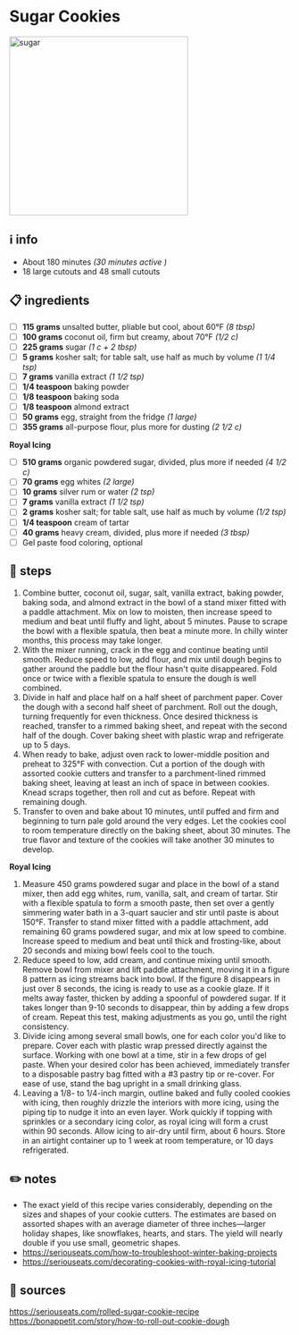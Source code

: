 # Sugar Cookies
<img src="https://assets-jpcust.jwpsrv.com/thumbnails/brjj8qo2-720.jpg" alt="sugar" width="320"/>  

## ℹ️ info
* About 180 minutes *(30 minutes active )*  
* 18 large cutouts and 48 small cutouts 

## 📋 ingredients
- [ ] **115	grams**	unsalted butter, pliable but cool, about 60°F *(8 tbsp)*
- [ ] **100	grams**	coconut oil, firm but creamy, about 70°F *(1/2 c)*
- [ ] **225	grams**	sugar *(1 c + 2 tbsp)*
- [ ] **5	grams**	kosher salt; for table salt, use half as much by volume *(1 1/4 tsp)*
- [ ] **7	grams**	vanilla extract *(1 1/2 tsp)*
- [ ] **1/4	teaspoon**	baking powder
- [ ] **1/8	teaspoon** baking soda
- [ ] **1/8	teaspoon** almond extract
- [ ] **50	grams**	egg, straight from the fridge *(1 large)*
- [ ] **355	grams**	all-purpose flour, plus more for dusting *(2 1/2 c)*

**Royal Icing**  

- [ ] **510	grams**	organic powdered sugar, divided, plus more if needed *(4 1/2 c)*
- [ ] **70	grams**	egg whites *(2 large)*
- [ ] **10	grams**	silver rum or water *(2 tsp)*
- [ ] **7	grams**	vanilla extract *(1 1/2 tsp)*
- [ ] **2	grams**	kosher salt; for table salt, use half as much by volume *(1/2 tsp)*
- [ ] **1/4	teaspoon**	cream of tartar
- [ ] **40	grams**	heavy cream, divided, plus more if needed *(3 tbsp)*
- [ ] Gel paste food coloring, optional

## 🔪 steps
1. Combine butter, coconut oil, sugar, salt, vanilla extract, baking powder, baking soda, and almond extract in the bowl of a stand mixer fitted with a paddle attachment. Mix on low to moisten, then increase speed to medium and beat until fluffy and light, about 5 minutes. Pause to scrape the bowl with a flexible spatula, then beat a minute more. In chilly winter months, this process may take longer.
2. With the mixer running, crack in the egg and continue beating until smooth. Reduce speed to low, add flour, and mix until dough begins to gather around the paddle but the flour hasn't quite disappeared. Fold once or twice with a flexible spatula to ensure the dough is well combined.
3. Divide in half and place half on a half sheet of parchment paper. Cover the dough with a second half sheet of parchment. Roll out the dough, turning frequently for even thickness. Once desired thickness is reached, transfer to a rimmed baking sheet, and repeat with the second half of the dough. Cover baking sheet with plastic wrap and refrigerate up to 5 days.
4. When ready to bake, adjust oven rack to lower-middle position and preheat to 325°F with convection. Cut a portion of the dough with assorted cookie cutters and transfer to a parchment-lined rimmed baking sheet, leaving at least an inch of space in between cookies. Knead scraps together, then roll and cut as before. Repeat with remaining dough.
5. Transfer to oven and bake about 10 minutes, until puffed and firm and beginning to turn pale gold around the very edges. Let the cookies cool to room temperature directly on the baking sheet, about 30 minutes. The true flavor and texture of the cookies will take another 30 minutes to develop.

**Royal Icing**  

1. Measure 450 grams powdered sugar and place in the bowl of a stand mixer, then add egg whites, rum, vanilla, salt, and cream of tartar. Stir with a flexible spatula to form a smooth paste, then set over a gently simmering water bath in a 3-quart saucier and stir until paste is about 150°F. Transfer to stand mixer fitted with a paddle attachment, add remaining 60 grams powdered sugar, and mix at low speed to combine. Increase speed to medium and beat until thick and frosting-like, about 20 seconds and mixing bowl feels cool to the touch.
2. Reduce speed to low, add cream, and continue mixing until smooth. Remove bowl from mixer and lift paddle attachment, moving it in a figure 8 pattern as icing streams back into bowl. If the figure 8 disappears in just over 8 seconds, the icing is ready to use as a cookie glaze. If it melts away faster, thicken by adding a spoonful of powdered sugar. If it takes longer than 9-10 seconds to disappear, thin by adding a few drops of cream. Repeat this test, making adjustments as you go, until the right consistency.
3. Divide icing among several small bowls, one for each color you'd like to prepare. Cover each with plastic wrap pressed directly against the surface. Working with one bowl at a time, stir in a few drops of gel paste. When your desired color has been achieved, immediately transfer to a disposable pastry bag fitted with a #3 pastry tip or re-cover. For ease of use, stand the bag upright in a small drinking glass.
4. Leaving a 1/8- to 1/4-inch margin, outline baked and fully cooled cookies with icing, then roughly drizzle the interiors with more icing, using the piping tip to nudge it into an even layer. Work quickly if topping with sprinkles or a secondary icing color, as royal icing will form a crust within 90 seconds. Allow icing to air-dry until firm, about 6 hours. Store in an airtight container up to 1 week at room temperature, or 10 days refrigerated.

## ✏️ notes
* The exact yield of this recipe varies considerably, depending on the sizes and shapes of your cookie cutters. The estimates are based on assorted shapes with an average diameter of three inches—larger holiday shapes, like snowflakes, hearts, and stars. The yield will nearly double if you use small, geometric shapes.  
* https://seriouseats.com/how-to-troubleshoot-winter-baking-projects  
* https://seriouseats.com/decorating-cookies-with-royal-icing-tutorial  

## 🔗 sources
https://seriouseats.com/rolled-sugar-cookie-recipe  
https://bonappetit.com/story/how-to-roll-out-cookie-dough  